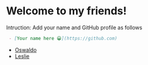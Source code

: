 # Welcome to my friends!

Intruction:  Add your name and GitHub profile as follows
```markdown
 - [Your name here 😀](https://github.com)
```

- [Oswaldo](https://github.com/dev-oswld)
- [Leslie](https://github.com/GitL3ess)

<!-- It is a secret line. Oswald TC - February 23th 2023 -->